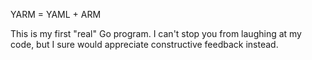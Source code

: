 YARM = YAML + ARM

This is my first "real" Go program.  I can't stop you from laughing at my code, but I sure would appreciate constructive feedback instead.